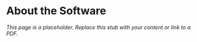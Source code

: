#    About the Software

_This page is a placeholder. Replace this stub with your content or link to a PDF._
